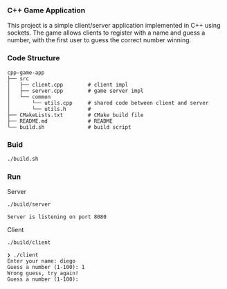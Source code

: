 ### C++ Game Application

This project is a simple client/server application implemented in C++ using sockets. The game allows clients to register with a name and guess a number, with the first user to guess the correct number winning.

### Code Structure

```
cpp-game-app
├── src
│   ├── client.cpp        # client impl
│   ├── server.cpp        # game server impl
│   └── common
│       └── utils.cpp     # shared code between client and server
│       └── utils.h       # 
├── CMakeLists.txt        # CMake build file
├── README.md             # README
└── build.sh              # build script
```

### Buid

```bash
./build.sh
```

### Run

Server

```bash
./build/server
```

```
Server is listening on port 8080
```

Client

```bash
./build/client
```

```
❯ ./client
Enter your name: diego
Guess a number (1-100): 1
Wrong guess, try again!
Guess a number (1-100): 
```